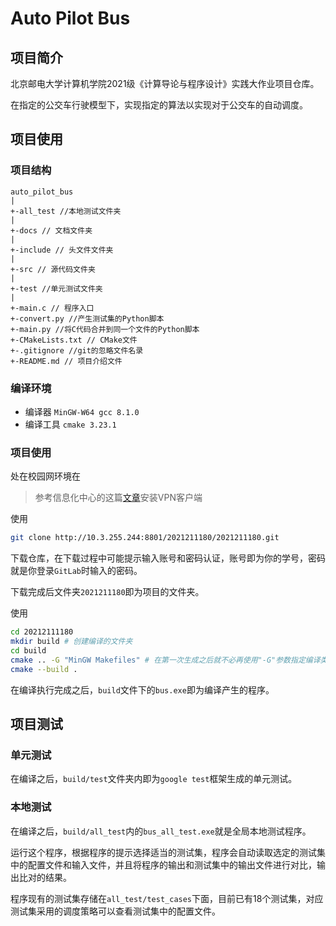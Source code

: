 # Auto Pilot Bus

## 项目简介

北京邮电大学计算机学院2021级《计算导论与程序设计》实践大作业项目仓库。

在指定的公交车行驶模型下，实现指定的算法以实现对于公交车的自动调度。

## 项目使用

### 项目结构

```
auto_pilot_bus
|
+-all_test //本地测试文件夹
|
+-docs // 文档文件夹
|
+-include // 头文件文件夹
|
+-src // 源代码文件夹
|
+-test //单元测试文件夹
|
+-main.c // 程序入口
+-convert.py //产生测试集的Python脚本
+-main.py //将C代码合并到同一个文件的Python脚本
+-CMakeLists.txt // CMake文件
+-.gitignore //git的忽略文件名录
+-README.md // 项目介绍文件
```

### 编译环境

- 编译器 `MinGW-W64 gcc 8.1.0`
- 编译工具 `cmake 3.23.1`

### 项目使用

处在校园网环境在

> 参考信息化中心的这篇[文章](https://nic.bupt.edu.cn/info/1016/1301.htm)安装VPN客户端

使用

```bash 
git clone http://10.3.255.244:8801/2021211180/2021211180.git
```

下载仓库，在下载过程中可能提示输入账号和密码认证，账号即为你的学号，密码就是你登录`GitLab`时输入的密码。

下载完成后文件夹`2021211180`即为项目的文件夹。

使用

```bash
cd 20212111180
mkdir build # 创建编译的文件夹
cd build
cmake .. -G "MinGW Makefiles" # 在第一次生成之后就不必再使用"-G"参数指定编译类型
cmake --build .
```

在编译执行完成之后，`build`文件下的`bus.exe`即为编译产生的程序。

## 项目测试

### 单元测试

在编译之后，`build/test`文件夹内即为`google test`框架生成的单元测试。

### 本地测试

在编译之后，`build/all_test`内的`bus_all_test.exe`就是全局本地测试程序。

运行这个程序，根据程序的提示选择适当的测试集，程序会自动读取选定的测试集中的配置文件和输入文件，并且将程序的输出和测试集中的输出文件进行对比，输出比对的结果。

程序现有的测试集存储在`all_test/test_cases`下面，目前已有18个测试集，对应测试集采用的调度策略可以查看测试集中的配置文件。

